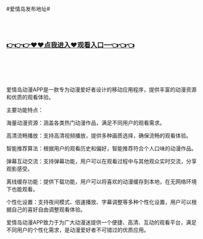 #爱情岛发布地址#

</br>
</br>

<h3 class="heading-element" style="font-size:1.25em;font-weight:var(--base-text-weight-semibold, 600);color:#1F2328;font-family:-apple-system, BlinkMacSystemFont, &quot;background-color:#FFFFFF;">
	<a href="https://github.com.k596.com/?20250317.html">👉👉👉♥♥&#28857;&#25105;&#36827;&#20837;♥&#35266;&#30475;&#20837;&#21475;&#19968;👈👈👈</a>
	</br>
	</br>
	</br>
</h3>

</br>

​爱情岛动漫APP是一款专为动漫爱好者设计的移动应用程序，提供丰富的动漫资源和优质的观看体验。​

主要功能特点：

海量动漫资源：​涵盖各类热门动漫作品，满足不同用户的观看需求。​

高清流畅播放：​支持高清视频播放，提供多种画质选择，确保流畅的观看体验。​

智能推荐算法：​根据用户的观看历史和偏好，智能推荐符合个人口味的动漫作品。​

弹幕互动交流：​支持弹幕功能，用户可以在观看过程中与其他观众实时交流，分享观影感受。​

离线缓存功能：​提供下载功能，用户可以将喜欢的动漫缓存到本地，在无网络环境下也能观看。​

个性化设置：​支持夜间模式、倍速播放、字幕调整等多种个性化设置，用户可以根据自己的喜好自由调整观看体验。​

爱情岛动漫APP致力于为广大动漫迷提供一个便捷、高清、互动的观看平台，满足不同用户的个性化需求，是动漫爱好者不可错过的优质应用。
